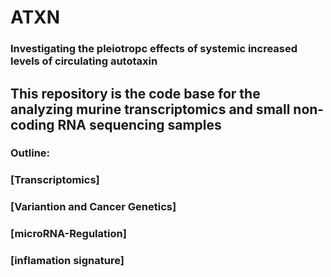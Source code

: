 # ATXN

### Investigating the pleiotropc effects of systemic increased levels of circulating autotaxin

## This repository is the code base for the analyzing murine transcriptomics and small non-coding RNA sequencing samples

### Outline:
  ### [Transcriptomics] 
  ### [Variantion and Cancer Genetics]
  ### [microRNA-Regulation]
  ### [inflamation signature]
  

